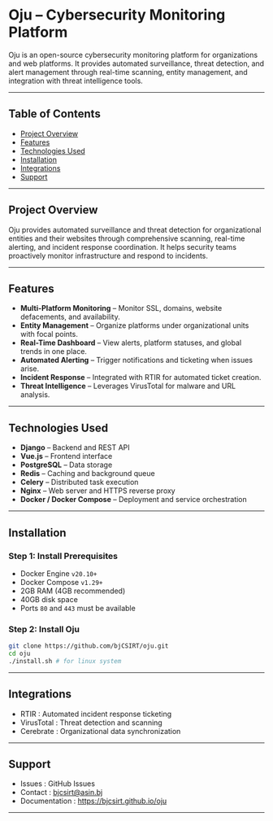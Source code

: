 # Oju – Cybersecurity Monitoring Platform

Oju is an open-source cybersecurity monitoring platform for organizations and web platforms. It provides automated surveillance, threat detection, and alert management through real-time scanning, entity management, and integration with threat intelligence tools.

---

## Table of Contents

- [Project Overview](#project-overview)
- [Features](#features)
- [Technologies Used](#technologies-used)
- [Installation](#installation)
- [Integrations](#integrations)
- [Support](#support)

---

## Project Overview

Oju provides automated surveillance and threat detection for organizational entities and their websites through comprehensive scanning, real-time alerting, and incident response coordination. It helps security teams proactively monitor infrastructure and respond to incidents.

---

## Features

- **Multi-Platform Monitoring** – Monitor SSL, domains, website defacements, and availability.
- **Entity Management** – Organize platforms under organizational units with focal points.
- **Real-Time Dashboard** – View alerts, platform statuses, and global trends in one place.
- **Automated Alerting** – Trigger notifications and ticketing when issues arise.
- **Incident Response** – Integrated with RTIR for automated ticket creation.
- **Threat Intelligence** – Leverages VirusTotal for malware and URL analysis.

---

## Technologies Used

- **Django** – Backend and REST API
- **Vue.js** – Frontend interface
- **PostgreSQL** – Data storage
- **Redis** – Caching and background queue
- **Celery** – Distributed task execution
- **Nginx** – Web server and HTTPS reverse proxy
- **Docker / Docker Compose** – Deployment and service orchestration

---

## Installation

### Step 1: Install Prerequisites

- Docker Engine `v20.10+`
- Docker Compose `v1.29+`
- 2GB RAM (4GB recommended)
- 40GB disk space
- Ports `80` and `443` must be available

### Step 2: Install Oju

```bash
git clone https://github.com/bjCSIRT/oju.git
cd oju
./install.sh # for linux system
```

---

## Integrations

- RTIR : Automated incident response ticketing
- VirusTotal : Threat detection and scanning
- Cerebrate : Organizational data synchronization

---

## Support

- Issues : GitHub Issues
- Contact : bjcsirt@asin.bj
- Documentation : https://bjcsirt.github.io/oju

---
